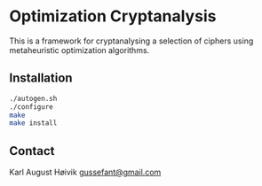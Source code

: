 # Optimization Cryptanalysis
This is a framework for cryptanalysing a selection of ciphers using metaheuristic optimization algorithms.

Installation
---
```sh
./autogen.sh
./configure
make
make install
```
Contact
---
Karl August Høivik
gussefant@gmail.com
